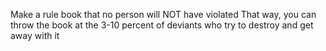 
Make a rule book that no person will NOT have violated
That way, you can throw the book at the 3-10 percent of deviants who try to destroy and get away with it
